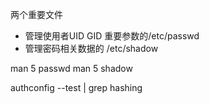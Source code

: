 两个重要文件
- 管理使用者UID GID 重要参数的/etc/passwd
- 管理密码相关数据的 /etc/shadow

man 5 passwd man 5 shadow

authconfig --test &#124; grep hashing